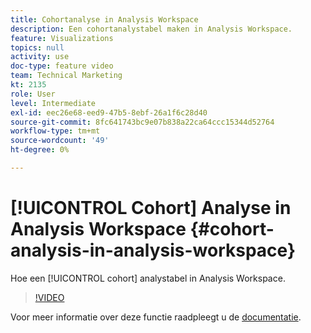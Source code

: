 ```yaml
---
title: Cohortanalyse in Analysis Workspace
description: Een cohortanalystabel maken in Analysis Workspace.
feature: Visualizations
topics: null
activity: use
doc-type: feature video
team: Technical Marketing
kt: 2135
role: User
level: Intermediate
exl-id: eec26e68-eed9-47b5-8ebf-26a1f6c28d40
source-git-commit: 8fc641743bc9e07b838a22ca64ccc15344d52764
workflow-type: tm+mt
source-wordcount: '49'
ht-degree: 0%

---
```


# [!UICONTROL Cohort] Analyse in Analysis Workspace {#cohort-analysis-in-analysis-workspace}

Hoe een [!UICONTROL cohort] analystabel in Analysis Workspace.

>[!VIDEO](https://video.tv.adobe.com/v/3430079/?quality=12&learn=on&captions=dut)

Voor meer informatie over deze functie raadpleegt u de [documentatie](https://experienceleague.adobe.com/docs/analytics/analyze/analysis-workspace/visualizations/cohort-table/cohort-analysis.html?lang=nl-NL).
